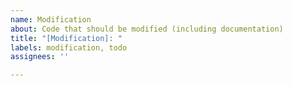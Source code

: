 ```yaml
---
name: Modification
about: Code that should be modified (including documentation)
title: "[Modification]: "
labels: modification, todo
assignees: ''

---
```



